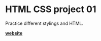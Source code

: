 # HTML CSS project 01

Practice different stylings and HTML.

**[website](https://0r0l.github.io/html_css_proj01/)** 